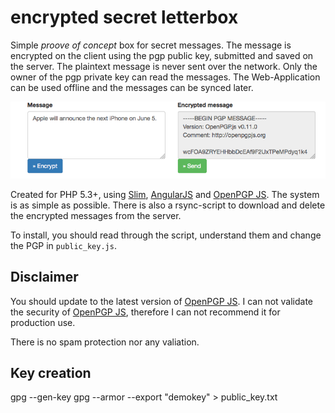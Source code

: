 encrypted secret letterbox
=================

Simple *proove of concept* box for secret messages. The message is encrypted on the client using the pgp public key, submitted and saved on the server. The plaintext message is never sent over the network. Only the owner of the pgp private key can read the messages. The Web-Application can be used offline and the messages can be synced later.

![example](doc/example.png)

Created for PHP 5.3+, using [Slim](http://www.slimframework.com/), [AngularJS](https://angularjs.org/) and [OpenPGP JS][1]. The system is as simple as possible. There is also a rsync-script to download and delete the encrypted messages from the server. 

To install, you should read through the script, understand them and change the PGP in `public_key.js`. 

## Disclaimer
You should update to the latest version of  [OpenPGP JS][1]. I can not validate the security of [OpenPGP JS][1], therefore I can not recommend it for production use. 

There is no spam protection nor any valiation. 

[1]: https://github.com/openpgpjs/openpgpjs

## Key creation

gpg --gen-key
gpg --armor --export  "demokey" > public_key.txt
